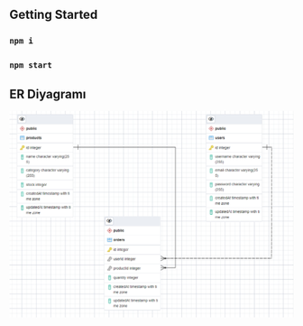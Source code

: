 ## Getting Started
### `npm i`
### `npm start`
## ER Diyagramı
![](https://github.com/thyldrm/backend-case/blob/main/db-ER.PNG)

